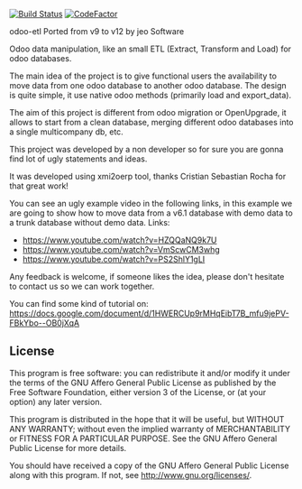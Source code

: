 [![Build Status](https://travis-ci.org/jobiols/odoo-etl.svg?branch=12.0)](https://travis-ci.org/jobiols/odoo-etl)
[![CodeFactor](https://www.codefactor.io/repository/github/jobiols/odoo-etl/badge)](https://www.codefactor.io/repository/github/jobiols/odoo-etl)

odoo-etl Ported from v9 to v12 by jeo Software

Odoo data manipulation, like an small ETL (Extract, Transform and Load) for odoo databases.

The main idea of the project is to give functional users the availability to move data from one odoo database to another odoo database. The design is quite simple, it use native odoo methods (primarily load and export_data).

The aim of this project is different from odoo migration or OpenUpgrade, it allows to start from a clean database, merging  different odoo databases into a single multicompany db, etc.

This project was developed by a non developer so for sure you are gonna find lot of ugly statements and ideas.

It was developed using xmi2oerp tool, thanks Cristian Sebastian Rocha for that great work!

You can see an ugly example video in the following links, in this example we are going to show how to move data from a v6.1 database with demo data to a trunk database without demo data. Links:
* https://www.youtube.com/watch?v=HZQQaNQ9k7U
* https://www.youtube.com/watch?v=VmScwCM3whg
* https://www.youtube.com/watch?v=PS2ShlY1gLI

Any feedback is welcome, if someone likes the idea, please don't hesitate to contact us so we can work together.

You can find some kind of tutorial on: https://docs.google.com/document/d/1HWERCUp9rMHqEibT7B_mfu9jePV-FBkYbo--OB0jXqA



## License

This program is free software: you can redistribute it and/or modify it under the terms of the GNU Affero General Public License as published by the Free Software Foundation, either version 3 of the License, or (at your option) any later version.

This program is distributed in the hope that it will be useful, but WITHOUT ANY WARRANTY; without even the implied warranty of MERCHANTABILITY or FITNESS FOR A PARTICULAR PURPOSE. See the GNU Affero General Public License for more details.

You should have received a copy of the GNU Affero General Public License along with this program. If not, see http://www.gnu.org/licenses/.

